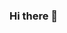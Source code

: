 ### Hi there 👋

<!--
<h1>Welcome to my github profile<h1>
<h4>Hi, my name is Harry<h4>
<h4>I'm a student<h4>
<h5>I want to study computer science or electrical engineering in the future<h5>
<h4>For now I know how to program in C and Python<h4>
<h5>Currently I'm learning about Java and more about OOP<h5>
<p>I've created a few projects in this repository to experimented with things I've learned about or projects I'm interested in. I'm also learning about how to use Github at the same time</p>
-->
